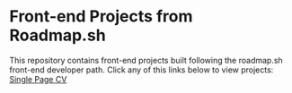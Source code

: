 <h1>Front-end Projects from Roadmap.sh</h1>
This repository contains front-end projects built following the roadmap.sh front-end developer path.
Click any of this  links below to view projects:
<a href="Frontend Projects/01-single-page-CV/index.html">Single Page CV</a>
